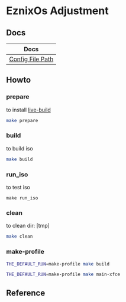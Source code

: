 

# EznixOs Adjustment

## Docs

| Docs |
| --- |
| [Config File Path](helper/doc/config.md) |


## Howto

### prepare

to install [live-build](https://packages.debian.org/sid/live-build)

``` sh
make prepare
```


### build

to build iso

``` sh
make build
```


### run_iso

to test iso

```
make run_iso
```

### clean

to clean dir: [tmp]

``` sh
make clean
```


### make-profile

``` sh
THE_DEFAULT_RUN=make-profile make build
```

``` sh
THE_DEFAULT_RUN=make-profile make main-xfce
```


## Reference


